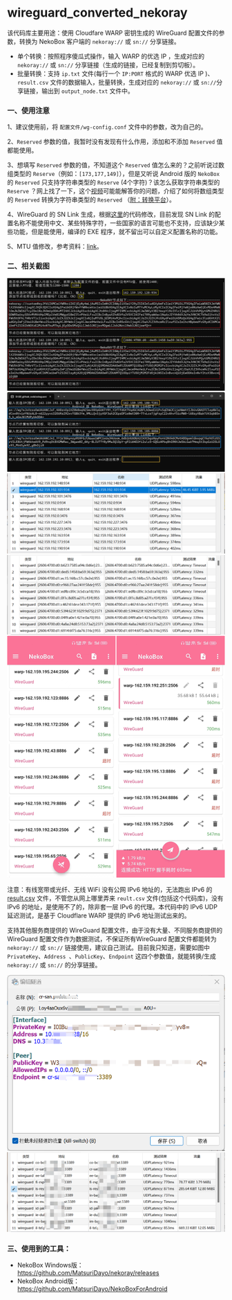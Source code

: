 # wireguard_converted_nekoray

该代码库主要用途：使用 Cloudfare WARP 密钥生成的 WireGuard 配置文件的参数，转换为 NekoBox 客户端的 `nekoray://` 或 `sn://` 分享链接。

- 单个转换：按照程序傻瓜式操作，输入 WARP 的优选 IP ，生成对应的 `nekoray://` 或 `sn://` 分享链接（生成的链接，已经复制到剪切板）。
- 批量转换：支持 `ip.txt` 文件(每行一个 `IP:PORT` 格式的 WARP 优选 IP )、`result.csv` 文件的数据输入，批量转换，生成对应的 `nekoray://` 或 `sn://`分享链接，输出到 `output_node.txt` 文件中。

### 一、使用注意

1、建议使用前，将 `配置文件/wg-config.conf` 文件中的参数，改为自己的。

2、`Reserved` 参数的值，我暂时没有发现有什么作用，添加和不添加 `Reserved` 值都能使用。

3、想填写 `Reserved` 参数的值，不知道这个 `Reserved` 值怎么来的？之前听说过数组类型的 `Reserve`（例如：`[173,177,149]`），但是又听说 Android 版的 `NekoBox` 的 `Reserved` 只支持字符串类型的 `Reserve` (4个字符)？该怎么获取字符串类型的 `Reserve` ？网上找了一下，这个[视频](https://www.youtube.com/watch?v=FBAiyjZhNqk)可能能解答你的问题，介绍了如何将数组类型的 `Reserved` 转换为字符串类型的 `Reserved` （[附：转换平台](https://gchq.github.io/CyberChef/#recipe=From_Decimal('Comma',false)To_Base64('A-Za-z0-9%2B/%3D')&input=MTczLDE3NywxNDk)）。

4、WireGuard 的 SN Link 生成，根据[这里](https://github.com/MatsuriDayo/NekoBoxForAndroid/issues/298#issuecomment-1879656040)的代码修改，目前发现 SN Link 的配置名称不能使用中文、某些特殊字符，一些国家的语言可能也不支持，应该缺少某些功能，但是能使用，编译的 EXE 程序，就不留出可以自定义配置名称的功能。

5、MTU 值修改，参考资料：[link](https://gist.github.com/nitred/f16850ca48c48c79bf422e90ee5b9d95/76c6ed28d476d8a7a2d84f7e36844989f3198864)。

### 二、相关截图

<img src="images\Screenshot.png" />

<img src="images\android版NekoBox，wireguard的sn分享链接.png" />

<img src="images\ipv4_warp.png" />

<img src="images\ipv6_wrap.png" />

<img src="images\android版NekoBox，wireguard的sn的使用.png" />

注意：有线宽带或光纤、无线 WiFi 没有公网 IPv6 地址的，无法跑出 IPv6 的 [result.csv](https://github.com/MiSaturo/CFWarp-Windows) 文件，不管您从网上哪里弄来 `reult.csv` 文件(包括这个代码库)，没有 IPv6 的地址，是使用不了的，除非套一层 IPv6 的代理。本代码中的 IPv6 UDP 延迟测试，是基于 Cloudflare WARP 提供的 IPv6 地址测试出来的。

支持其他服务商提供的 WireGuard 配置文件，由于没有大量、不同服务商提供的 WireGuard 配置文件作为数据测试，不保证所有WireGuard 配置文件都能转为`nekoray://` 或 `sn://` 链接使用，建议自己测试。目前我只知道，需要如图中 `PrivateKey`、`Address `、`PublicKey`、`Endpoint` 这四个参数值，就能转换/生成 `nekoray://` 或 `sn://` 的分享链接。

<center>
	<img src="images\支持其他服务商提供的WireGuard配置文件.png" /> <br>
	<img src="images\wireguard.png" />
</center>

### 三、使用到的工具：

- NekoBox Windows版：https://github.com/MatsuriDayo/nekoray/releases
- NekoBox Android版：https://github.com/MatsuriDayo/NekoBoxForAndroid